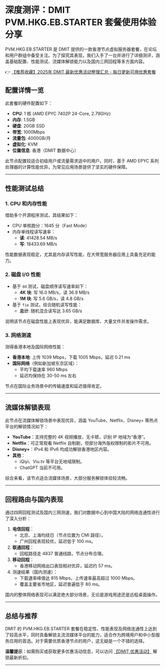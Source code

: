 # 深度测评：DMIT PVM.HKG.EB.STARTER 套餐使用体验分享

PVM.HKG.EB.STARTER 是 DMIT 提供的一款香港节点虚拟服务器套餐，在论坛和用户群组中备受关注。为了探究其表现，我们入手了一台并进行了详细测评，涵盖基础配置、性能测试、流媒体解锁能力以及国内三网回程等多方面内容。

👉 [【推荐收藏】2025年 DMIT 最新优惠活动整理汇总 - 每日更新可用优惠套餐](https://bit.ly/dmit_coupon)

## 配置详情一览

此套餐的硬件配置如下：
- **CPU**: 1 核 (AMD EPYC 7402P 24-Core, 2.79GHz)
- **内存**: 1.5GB
- **硬盘**: 20GB SSD
- **带宽**: 1000Mbps
- **流量包**: 4000GB/月
- **虚拟化**: KVM
- **位置信息**: 香港（DMIT 数据中心）

此节点配置较适合初级用户或流量需求适中的用户。同时，基于 AMD EPYC 系列处理器的计算性能优异，为常见应用场景提供了坚实的硬件保障。

---

## 性能测试总结

### 1. **CPU 和内存性能**
借助多个开源程序测试，其结果如下：
- CPU 单核跑分：1645 分（Fast Mode）
- 内存单线程读写速率：
  - **读**: 41428.54 MB/s
  - **写**: 18433.69 MB/s

性能数据表现稳定，尤其是内存读写性能，在大带宽服务器应用上具备充足的能力。

### 2. **磁盘 I/O 性能**
- 基于 `dd` 测试，磁盘顺序读写速率如下：
  - **4K 块**: 写 16.0 MB/s，读 36.9 MB/s
  - **1M 块**: 写 5.6 GB/s，读 4.8 GB/s
- 基于 `fio` 测试，综合随机读写性能：
  - **总计**: 随机混合读写达 3.65 GB/s

说明该节点在磁盘性能上表现优异，能满足数据库、大量文件并发操作需求。

### 3. **网络测速**
测得香港本地及国际网络性能：
- **香港本地**: 上传 1039 Mbps，下载 1005 Mbps，延迟 0.21 ms
- **国际网络**（例如新加坡东京区域）：
  - 平均下载速率 960 Mbps
  - 延迟均保持在 30-50 ms 左右

节点在国际业务场景中的传输速度和延迟值得肯定。

---

## 流媒体解锁表现

此节点在流媒体解锁场景中表现优异，涵盖 YouTube、Netflix、Disney+ 等热点平台的解锁情况如下：

- **YouTube**：支持完整的 4K 视频播放，无卡顿，识别 IP 地域为“香港”。
- **Netflix**：可正常观看 Netflix 自制剧，但部分海外版权限制的影片不可用。
- **Disney+**：IPv4 和 IPv6 均成功解锁香港地区内容。
- **其他**：
  - iQiyi、Viu.tv 等平台无地域限制。
  - ChatGPT 当前不可用。

综合来看，该节点适合流媒体场景，大部分服务解锁体验较流畅。

---

## 回程路由与国内表现

通过四网回程测试及国内三网测速，我们对数据中心到中国大陆的网络连通性进行了深入分析：
1. **电信回程**：
   - 北京、上海均绕日（节点位置为 CMI 路径）。
   - 广州回程表现较优，延迟低于 100 ms。
2. **联通回程**：
   - 回程路径走 4837 普通线路，节点分布合理。
3. **移动回程**：
   - 香港移动网络出口表现相对优异，延迟约 57 ms。
4. 测速结果（国内测速）：
   - 下载速率峰值达 815 Mbps，上传速率最高超过 1000 Mbps。
   - 覆盖主要省市地区，延迟普遍低于 80 ms。

国内的整体网络表现可以满足绝大部分场景，无论是游戏用途还是远程桌面操作。

---

## 总结与推荐

DMIT 的 PVM.HKG.EB.STARTER 套餐在稳定性、性能表现及网络连通性上达到了较高水平，同时具备解锁主流流媒体平台的能力，适合作为跨境用户和中小型服务应用的首选。对于需要优质香港节点的用户，这无疑是一个不错的选择。

**温馨提示**：如需购买或获取更多优惠活动信息，可以访问 [【DMIT 优惠活动】](https://bit.ly/dmit_coupon) 解锁最新折扣。

---